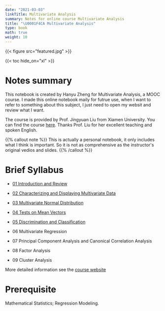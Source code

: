 ```yaml
---
date: "2021-03-03"
linkTitle: Multivariate Analysis
summary: Notes for online course Multivariate Analysis
title: "\U0001F4CA Multivariate Analysis"
type: book
math: true
weight: 10
---
```


{{< figure src="featured.jpg" >}}

{{< toc hide_on="xl" >}}


# Notes summary

This notebook is  created by Hanyu Zheng for Multivariate Analysis, a MOOC course. I made this online notebook maily for futrue use, when I want to refer to something about this subject, I just need to open my websit and review what I want.

The course is provided by Prof. Jingyuan Liu from Xiamen University. You can find the course [here](https://www.icourse163.org/course/XMU1-1461267164). Thanks Prof. Liu for her excellent teaching and spoken English. 

{{% callout note %}}
This is actually a personal notebook, it only includes what I think is important. So it is not as comprehensive as the instructor's original vedios and slides.
{{% /callout %}}

# Brief Syllabus

- [01 Introduction and Review](https://nickzhy.com/courses/multivariate-analysis/cha1-introduction/)

- [02 Characterizing and Displaying Multivariate Data](https://nickzhy.com/courses/multivariate-analysis/cha2-characteristics/)

- [03 Multivariate Normal Distribution](http://nickzhy.com/courses/multivariate-analysis/cha3-multivariate-normal-distribution/)

- [04 Tests on Mean Vectors](http://nickzhy.com/courses/multivariate-analysis/cha4-tests-on-mean-vectors/)

- [05 Discrimination and Classification](http://nickzhy.com/courses/multivariate-analysis/cha5-descriminant-and-classification/)

- 06 Multivariate Regression

- 07 Principal Component Analysis and Canonical Correlation Analysis

- 08 Factor Analysis

- 09 Cluster Analysis

More detailed information see the [course website](https://www.icourse163.org/course/XMU1-1461267164)

# Prerequisite

Mathematical Statistics; Regression Modeling.
